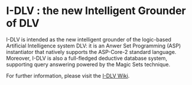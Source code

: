 # I-DLV : the new Intelligent Grounder of DLV

I-DLV is intended as the new intelligent grounder of the logic-based Artificial Intelligence system DLV: it is an Anwer Set Programming (ASP) instantiator that natively supports the ASP-Core-2 standard language. Moreover, I-DLV is also a full-fledged deductive database system, supporting query answering powered by the Magic Sets technique.

For further information, please visit the [I-DLV Wiki](https://github.com/DeMaCS-UNICAL/I-DLV/wiki).
